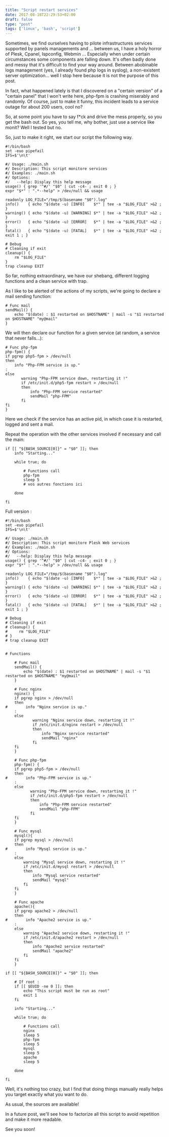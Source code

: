 ```yaml
---
title: "Script restart services"
date: 2017-08-18T22:29:53+02:00
draft: false
type: "post"
tags: ['linux', 'bash', 'script']
---
```


Sometimes, we find ourselves having to pilote infrastructures services supported by panels managements and ... between us, I have a holy horror of Plesk, Cpanel, Ispconfig, Webmin ...
Especially when under certain circumstances some components are falling down.
It's often badly done and messy that it's difficult to find your way around. Between abobinable logs management (yes, I already found php logs in syslog), a non-existent server optimization... well I stop here because it is not the purpose of this post.

In fact, what happened lately is that I discovered on a "certain version" of a "certain panel" that I won't write here, php-fpm is crashing miserably and randomly. Of course, just to make it funny, this incident leads to a service outage for about 200 users, cool no?

So, at some point you have to say f*ck and drive the mess properly, so you get the bash out.
So yes, you tell me, why bother, just use a service like monit? Well I tested but no.

So, just to make it right, we start our script the following way.

```
#!/bin/bash
set -euo pipefail
IFS=$'\n\t'

#/ Usage: ./main.sh
#/ Description: This script monitore services
#/ Examples: ./main.sh
#/ Options:
#/   --help: Display this help message
usage() { grep '^#/' "$0" | cut -c4- ; exit 0 ; }
expr "$*" : ".*--help" > /dev/null && usage

readonly LOG_FILE="/tmp/$(basename "$0").log"
info()    { echo "$(date -u) [INFO]    $*" | tee -a "$LOG_FILE" >&2 ; }
warning() { echo "$(date -u) [WARNING] $*" | tee -a "$LOG_FILE" >&2 ; }
error()   { echo "$(date -u) [ERROR]   $*" | tee -a "$LOG_FILE" >&2 ; }
fatal()   { echo "$(date -u) [FATAL]   $*" | tee -a "$LOG_FILE" >&2 ; exit 1 ; }

# Debug
# Cleaning if exit
cleanup() {
    rm "$LOG_FILE"
}
trap cleanup EXIT
```

So far, nothing extraordinary, we have our shebang, different logging functions and a clean service with trap.

As I like to be alerted of the actions of my scripts, we're going to declare a mail sending function:
```
# Func mail
sendMail() {
    echo "$(date) : $1 restarted on $HOSTNAME" | mail -s "$1 restarted on $HOSTNAME" "my@mail"
}
```

We will then declare our function for a given service (at random, a service that never falls...):
```
# Func php-fpm
php-fpm() {
if pgrep php5-fpm > /dev/null
then
    info "Php-FPM service is up."
:
else
       warning "Php-FPM service down, restarting it !"
       if /etc/init.d/php5-fpm restart > /dev/null
       then
           info "Php-FPM service restarted"
           sendMail "php-FPM"
       fi
fi
}
```

Here we check if the service has an active pid, in which case it is restarted, logged and sent a mail.

Repeat the operation with the other services involved if necessary and call the main:

```
if [[ "${BASH_SOURCE[0]}" = "$0" ]]; then
    info "Starting..."

    while true; do

        # Functions call
        php-fpm
        sleep 5
        # vos autres fonctions ici

    done

fi
```

Full version :

```
#!/bin/bash
set -euo pipefail
IFS=$'\n\t'

#/ Usage: ./main.sh
#/ Description: This script monitore Plesk Web services
#/ Examples: ./main.sh
#/ Options:
#/   --help: Display this help message
usage() { grep '^#/' "$0" | cut -c4- ; exit 0 ; }
expr "$*" : ".*--help" > /dev/null && usage

readonly LOG_FILE="/tmp/$(basename "$0").log"
info()    { echo "$(date -u) [INFO]    $*" | tee -a "$LOG_FILE" >&2 ; }
warning() { echo "$(date -u) [WARNING] $*" | tee -a "$LOG_FILE" >&2 ; }
error()   { echo "$(date -u) [ERROR]   $*" | tee -a "$LOG_FILE" >&2 ; }
fatal()   { echo "$(date -u) [FATAL]   $*" | tee -a "$LOG_FILE" >&2 ; exit 1 ; }

# Debug
# Cleaning if exit
# cleanup() {
#     rm "$LOG_FILE"
# }
# trap cleanup EXIT


# Functions 

    # Func mail
    sendMail() {
        echo "$(date) : $1 restarted on $HOSTNAME" | mail -s "$1 restarted on $HOSTNAME" "my@mail"
    }

    # Func nginx
    nginx() {
    if pgrep nginx > /dev/null
    then
#        info "Nginx service is up."
    :
    else
            warning "Nginx service down, restarting it !"
            if /etc/init.d/nginx restart > /dev/null
            then
                info "Nginx service restarted"
                sendMail "nginx"
            fi
    fi
    }

    # Func php-fpm
    php-fpm() {
    if pgrep php5-fpm > /dev/null
    then
#        info "Php-FPM service is up."
    :
    else
           warning "Php-FPM service down, restarting it !"
           if /etc/init.d/php5-fpm restart > /dev/null
           then
               info "Php-FPM service restarted"
               sendMail "php-FPM"
           fi
    fi
    }

    # Func mysql
    mysql(){
    if pgrep mysql > /dev/null
    then
#        info "Mysql service is up."
    :
    else
        warning "Mysql service down, restarting it !"
        if /etc/init.d/mysql restart > /dev/null 
        then
            info "Mysql service restarted"
            sendMail "mysql"
        fi
    fi
    }

    # Func apache
    apache(){
    if pgrep apache2 > /dev/null
    then
#        info "Apache2 service is up."
    :
    else
        warning "Apache2 service down, restarting it !"
        if /etc/init.d/apache2 restart > /dev/null 
        then
            info "Apache2 service restarted"
            sendMail "apache2"
        fi
    fi
    }

if [[ "${BASH_SOURCE[0]}" = "$0" ]]; then

    # If root :
	if [[ $EUID -ne 0 ]]; then
    	echo "This script must be run as root"
    	exit 1
    fi

    info "Starting..."

    while true; do

        # Functions call
        nginx    	
        sleep 5
        php-fpm
        sleep 5
        mysql
        sleep 5
        apache
        sleep 5

    done

fi
```

Well, it's nothing too crazy, but I find that doing things manually really helps you target exactly what you want to do.

As usual, the sources are available!

In a future post, we'll see how to factorize all this script to avoid repetition and make it more readable.

See you soon!
